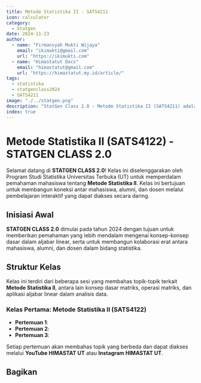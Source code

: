 ```yaml
--- 
title: Metode Statistika II - SATS4211
icon: calculator
category:
  - Statgen
date: 2024-11-23
author:
  - name: "Firmansyah Mukti Wijaya"
    email: "ikimukti@gmail.com"
    url: "https://ikimukti.com"
  - name: "Himastatut Docs"
    email: "himastatut@gmail.com"
    url: "https://himastatut.my.id/article/"
tags:
  - statistika
  - statgenclass2024
  - SATS4211
image: "./../statgen.png"
description: "StatGen Class 2.0 - Metode Statistika II (SATS4211) adalah program untuk memperkenalkan mahasiswa pada konsep dasar metode statistika dan aplikasinya dalam analisis data."
index: true
--- 
```


# Metode Statistika II (SATS4122) - STATGEN CLASS 2.0

Selamat datang di **STATGEN CLASS 2.0**! Kelas ini diselenggarakan oleh Program Studi Statistika Universitas Terbuka (UT) untuk memperdalam pemahaman mahasiswa tentang **Metode Statistika II**. Kelas ini bertujuan untuk membangun koneksi antar mahasiswa, alumni, dan dosen melalui pembelajaran interaktif yang dapat diakses secara daring.

## Inisiasi Awal
**STATGEN CLASS 2.0** dimulai pada tahun 2024 dengan tujuan untuk memberikan pemahaman yang lebih mendalam mengenai konsep-konsep dasar dalam aljabar linear, serta untuk membangun kolaborasi erat antara mahasiswa, alumni, dan dosen dalam bidang statistika.

## Struktur Kelas
Kelas ini terdiri dari beberapa sesi yang membahas topik-topik terkait **Metode Statistika II**, antara lain konsep dasar matriks, operasi matriks, dan aplikasi aljabar linear dalam analisis data.

### Kelas Pertama: **Metode Statistika II (SATS4122)**

- **Pertemuan 1**: 
- **Pertemuan 2**: 
- **Pertemuan 3**: 

Setiap pertemuan akan membahas topik yang berbeda dan dapat diakses melalui **YouTube HIMASTAT UT** atau **Instagram HIMASTAT UT**.


<Catalog />


## Bagikan
<Share colorful />
<GitContributors />
<GitChangelog />